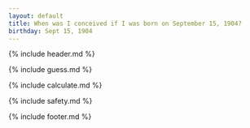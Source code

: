 ```yaml
---
layout: default
title: When was I conceived if I was born on September 15, 1904?
birthday: Sept 15, 1904
---
```


{% include header.md %}

{% include guess.md %}

{% include calculate.md %}

{% include safety.md %}

{% include footer.md %}



